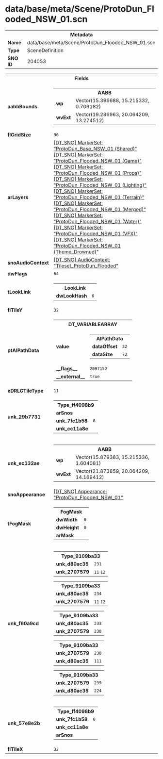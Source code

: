 <h1>data/base/meta/Scene/ProtoDun_Flooded_NSW_01.scn</h1><table><tr><th colspan="100%">Metadata</th></tr><tr><td><b>Name</b></td><td>data/base/meta/Scene/ProtoDun_Flooded_NSW_01.scn</td></tr><tr><td><b>Type</b></td><td>SceneDefinition</td></tr><tr><td><b>SNO ID</b></td><td>204053</td></tr></table>

<table><tr><th colspan="100%">Fields</th></tr><tr><td><b>aabbBounds</b></td><td><table><tr><th colspan="100%">AABB</th></tr><tr><td><b>wp</b></td><td>Vector(15.396688, 15.215332, 0.709182)</td></tr><tr><td><b>wvExt</b></td><td>Vector(19.286963, 20.064209, 13.274512)</td></tr></table>

</td></tr><tr><td><b>flGridSize</b></td><td><code>96</code></td></tr><tr><td><b>arLayers</b></td><td><a href="..\MarkerSet\ProtoDun_Base_NSW_01 (Shared).mrk.md">[DT_SNO] MarkerSet: "ProtoDun_Base_NSW_01 (Shared)"</a>
<a href="..\MarkerSet\ProtoDun_Flooded_NSW_01 (Game).mrk.md">[DT_SNO] MarkerSet: "ProtoDun_Flooded_NSW_01 (Game)"</a>
<a href="..\MarkerSet\ProtoDun_Flooded_NSW_01 (Props).mrk.md">[DT_SNO] MarkerSet: "ProtoDun_Flooded_NSW_01 (Props)"</a>
<a href="..\MarkerSet\ProtoDun_Flooded_NSW_01 (Lighting).mrk.md">[DT_SNO] MarkerSet: "ProtoDun_Flooded_NSW_01 (Lighting)"</a>
<a href="..\MarkerSet\ProtoDun_Flooded_NSW_01 (Terrain).mrk.md">[DT_SNO] MarkerSet: "ProtoDun_Flooded_NSW_01 (Terrain)"</a>
<a href="..\MarkerSet\ProtoDun_Flooded_NSW_01 (Merged).mrk.md">[DT_SNO] MarkerSet: "ProtoDun_Flooded_NSW_01 (Merged)"</a>
<a href="..\MarkerSet\ProtoDun_Flooded_NSW_01 (Water).mrk.md">[DT_SNO] MarkerSet: "ProtoDun_Flooded_NSW_01 (Water)"</a>
<a href="..\MarkerSet\ProtoDun_Flooded_NSW_01 (VFX).mrk.md">[DT_SNO] MarkerSet: "ProtoDun_Flooded_NSW_01 (VFX)"</a>
<a href="..\MarkerSet\ProtoDun_Flooded_NSW_01 (Theme_Drowned).mrk.md">[DT_SNO] MarkerSet: "ProtoDun_Flooded_NSW_01 (Theme_Drowned)"</a>
</td></tr><tr><td><b>snoAudioContext</b></td><td><a href="..\AudioContext\Tileset_ProtoDun_Flooded.auc.md">[DT_SNO] AudioContext: "Tileset_ProtoDun_Flooded"</a></td></tr><tr><td><b>dwFlags</b></td><td><code>64</code></td></tr><tr><td><b>tLookLink</b></td><td><table><tr><th colspan="100%">LookLink</th></tr><tr><td><b>dwLookHash</b></td><td><code>0</code></td></tr></table>

</td></tr><tr><td><b>flTileY</b></td><td><code>32</code></td></tr><tr><td><b>ptAIPathData</b></td><td><table><tr><th colspan="100%">DT_VARIABLEARRAY</th></tr><tr><td><b>value</b></td><td><table><tr><th colspan="100%">AIPathData</th></tr><tr><td><b>dataOffset</b></td><td><code>32</code></td></tr><tr><td><b>dataSize</b></td><td><code>72</code></td></tr></table>

</td></tr><tr><td><b>__flags__</b></td><td><code>2097152</code></td></tr><tr><td><b>__external__</b></td><td><code>true</code></td></tr></table>

</td></tr><tr><td><b>eDRLGTileType</b></td><td><code>11</code></td></tr><tr><td><b>unk_29b7731</b></td><td><table><tr><th colspan="100%">Type_ff4098b9</th></tr><tr><td><b>arSnos</b></td><td></td></tr><tr><td><b>unk_7fc1b58</b></td><td><code>0</code></td></tr><tr><td><b>unk_cc11a8e</b></td><td></td></tr></table>

</td></tr><tr><td><b>unk_ec132ae</b></td><td><table><tr><th colspan="100%">AABB</th></tr><tr><td><b>wp</b></td><td>Vector(15.879383, 15.215336, 1.604081)</td></tr><tr><td><b>wvExt</b></td><td>Vector(21.873859, 20.064209, 14.169412)</td></tr></table>

</td></tr><tr><td><b>snoAppearance</b></td><td><a href="..\Appearance\ProtoDun_Flooded_NSW_01.app.md">[DT_SNO] Appearance: "ProtoDun_Flooded_NSW_01"</a></td></tr><tr><td><b>tFogMask</b></td><td><table><tr><th colspan="100%">FogMask</th></tr><tr><td><b>dwWidth</b></td><td><code>0</code></td></tr><tr><td><b>dwHeight</b></td><td><code>0</code></td></tr><tr><td><b>arMask</b></td><td></td></tr></table>

</td></tr><tr><td><b>unk_f60a9cd</b></td><td><table><tr><th colspan="100%">Type_9109ba33</th></tr><tr><td><b>unk_d80ac35</b></td><td><code>231</code></td></tr><tr><td><b>unk_2707579</b></td><td><code>11</code>
<code>12</code>
</td></tr></table>


<table><tr><th colspan="100%">Type_9109ba33</th></tr><tr><td><b>unk_d80ac35</b></td><td><code>234</code></td></tr><tr><td><b>unk_2707579</b></td><td><code>11</code>
<code>12</code>
</td></tr></table>


<table><tr><th colspan="100%">Type_9109ba33</th></tr><tr><td><b>unk_d80ac35</b></td><td><code>233</code></td></tr><tr><td><b>unk_2707579</b></td><td><code>238</code>
</td></tr></table>


<table><tr><th colspan="100%">Type_9109ba33</th></tr><tr><td><b>unk_2707579</b></td><td><code>238</code>
</td></tr><tr><td><b>unk_d80ac35</b></td><td><code>111</code></td></tr></table>


<table><tr><th colspan="100%">Type_9109ba33</th></tr><tr><td><b>unk_2707579</b></td><td><code>239</code>
</td></tr><tr><td><b>unk_d80ac35</b></td><td><code>224</code></td></tr></table>


</td></tr><tr><td><b>unk_57e8e2b</b></td><td><table><tr><th colspan="100%">Type_ff4098b9</th></tr><tr><td><b>unk_7fc1b58</b></td><td><code>0</code></td></tr><tr><td><b>unk_cc11a8e</b></td><td></td></tr><tr><td><b>arSnos</b></td><td></td></tr></table>

</td></tr><tr><td><b>flTileX</b></td><td><code>32</code></td></tr></table>

